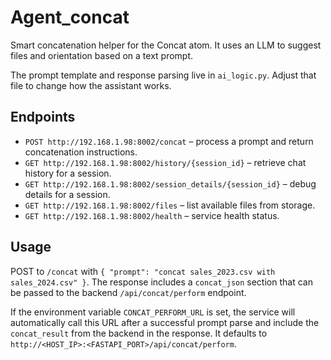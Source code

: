 # Agent_concat

Smart concatenation helper for the Concat atom. It uses an LLM to suggest files and orientation based on a text prompt.

The prompt template and response parsing live in `ai_logic.py`. Adjust that file
to change how the assistant works.

## Endpoints

- `POST http://192.168.1.98:8002/concat` – process a prompt and return concatenation instructions.
- `GET http://192.168.1.98:8002/history/{session_id}` – retrieve chat history for a session.
- `GET http://192.168.1.98:8002/session_details/{session_id}` – debug details for a session.
- `GET http://192.168.1.98:8002/files` – list available files from storage.
- `GET http://192.168.1.98:8002/health` – service health status.

## Usage

POST to `/concat` with `{ "prompt": "concat sales_2023.csv with sales_2024.csv" }`. The response includes a `concat_json` section that can be passed to the backend `/api/concat/perform` endpoint.

If the environment variable `CONCAT_PERFORM_URL` is set, the service will
automatically call this URL after a successful prompt parse and include the
`concat_result` from the backend in the response. It defaults to
`http://<HOST_IP>:<FASTAPI_PORT>/api/concat/perform`.
